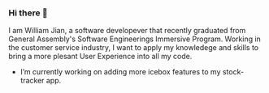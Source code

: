 ### Hi there 👋
I am William Jian, a software developever that recently graduated from General Assembly's Software Engineerings Immersive Program. Working in the customer service industry, I want to apply my knowledege and skills to bring a more plesant User Experience into all my code. 

- I’m currently working on adding more icebox features to my stock-tracker app.

<!--
**Will-Jian/Will-Jian** is a ✨ _special_ ✨ repository because its `README.md` (this file) appears on your GitHub profile.

Here are some ideas to get you started:

- 🔭 I’m currently working on ...
- 🌱 I’m currently learning ...
- 👯 I’m looking to collaborate on ...
- 🤔 I’m looking for help with ...
- 💬 Ask me about ...
- 📫 How to reach me: ...
- 😄 Pronouns: ...
- ⚡ Fun fact: ...
-->
